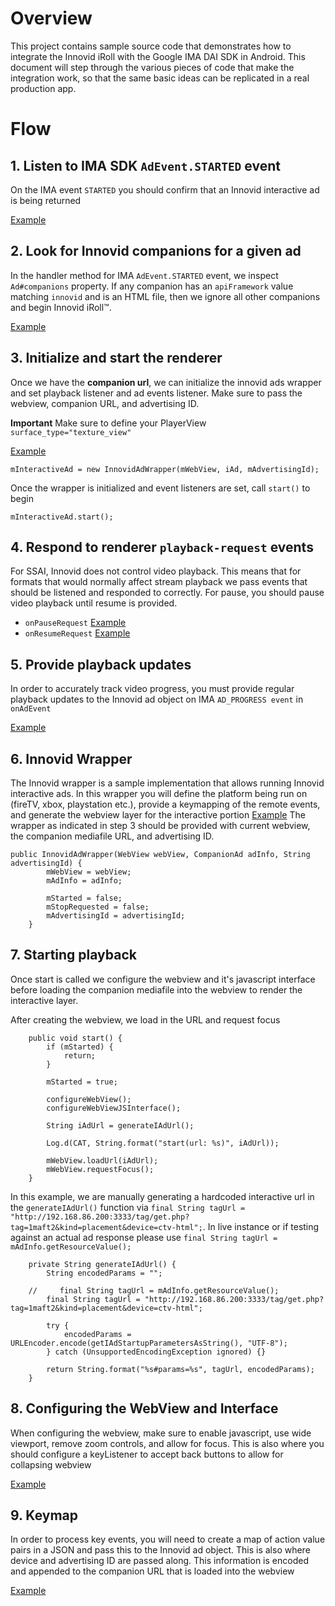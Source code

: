 # Overview

This project contains sample source code that demonstrates how to integrate the Innovid iRoll 
with the Google IMA DAI SDK in Android. This document will step through the various pieces of code 
that make the integration work, so that the same basic ideas can be replicated in a real production app.

# Flow

## 1. Listen to IMA SDK `AdEvent.STARTED` event
On the IMA event `STARTED` you should confirm that an Innovid interactive ad is being returned

[Example][listen_ima_events link]
    
## 2. Look for Innovid companions for a given ad
In the handler method for IMA `AdEvent.STARTED` event, we inspect `Ad#companions` property. 
If any companion has an `apiFramework` value matching `innovid` and is an HTML file, then we ignore all other companions and begin Innovid iRoll™.

[Example][parse_ad_info link]

## 3. Initialize and start the renderer
Once we have the **companion url**, we can initialize the innovid ads wrapper 
and set playback listener and ad events listener. Make sure to pass the webview, companion URL, and advertising ID.

**Important** Make sure to define your PlayerView ```surface_type="texture_view"```

[Example][instantiate_iroll link]

```
mInteractiveAd = new InnovidAdWrapper(mWebView, iAd, mAdvertisingId);
```

Once the wrapper is initialized and event listeners are set, call `start()` to begin
```
mInteractiveAd.start();
```
    

## 4. Respond to renderer `playback-request` events
For SSAI, Innovid does not control video playback. This means that for formats that would normally affect stream playback we pass events that should be listened and responded to correctly. For pause, you should pause video playback until resume is provided.

- `onPauseRequest` [Example][handle_playback_pause_request link]
- `onResumeRequest` [Example][handle_playback_resume_request link]

## 5. Provide playback updates
In order to accurately track video progress, you must provide regular playback updates to the Innovid ad object on IMA `AD_PROGRESS event` in `onAdEvent`

[Example][handle_playback_updates link]

## 6. Innovid Wrapper
The Innovid wrapper is a sample implementation that allows running Innovid interactive ads. In this wrapper you will define the platform being run on (fireTV, xbox, playstation etc.), provide a keymapping of the remote events, and generate the webview layer for the interactive portion
[Example][innovid_wrapper link]
The wrapper as indicated in step 3 should be provided with current webview, the companion mediafile URL, and advertising ID.

```    
public InnovidAdWrapper(WebView webView, CompanionAd adInfo, String advertisingId) {
        mWebView = webView;
        mAdInfo = adInfo;

        mStarted = false;
        mStopRequested = false;
        mAdvertisingId = advertisingId;
    }
```
## 7. Starting playback
Once start is called we configure the webview and it's javascript interface before loading the companion mediafile into the webview to render the interactive layer.

After creating the webview, we load in the URL and request focus

```
    public void start() {
        if (mStarted) {
            return;
        }

        mStarted = true;

        configureWebView();
        configureWebViewJSInterface();

        String iAdUrl = generateIAdUrl();

        Log.d(CAT, String.format("start(url: %s)", iAdUrl));

        mWebView.loadUrl(iAdUrl);
        mWebView.requestFocus();
    }
```

In this example, we are manually generating a hardcoded interactive url in the `generateIAdUrl()` function via `final String tagUrl = "http://192.168.86.200:3333/tag/get.php?tag=1maft2&kind=placement&device=ctv-html";`. In live instance or if testing against an actual ad response please use `final String tagUrl = mAdInfo.getResourceValue();`


```
    private String generateIAdUrl() {
        String encodedParams = "";

    //     final String tagUrl = mAdInfo.getResourceValue();
        final String tagUrl = "http://192.168.86.200:3333/tag/get.php?tag=1maft2&kind=placement&device=ctv-html";

        try {
            encodedParams = URLEncoder.encode(getIAdStartupParametersAsString(), "UTF-8");
        } catch (UnsupportedEncodingException ignored) {}

        return String.format("%s#params=%s", tagUrl, encodedParams);
    }
 ```   

## 8. Configuring the WebView and Interface
When configuring the webview, make sure to enable javascript, use wide viewport, remove zoom controls, and allow for focus. This is also where you should configure a keyListener to accept back buttons to allow for collapsing webview

[Example][configureWebView link]

## 9. Keymap
In order to process key events, you will need to create a map of action value pairs in a JSON and pass this to the Innovid ad object.
This is also where device and advertising ID are passed along. This information is encoded and appended to the companion URL that is loaded into the webview

[Example][keymap link]


    

[listen_ima_events link]: app/src/main/java/com/google/ads/interactivemedia/v3/samples/videoplayerapp/SampleAdsWrapper.java#L289
[parse_ad_info link]: app/src/main/java/com/google/ads/interactivemedia/v3/samples/videoplayerapp/SampleAdsWrapper.java#L441      
[instantiate_iroll link]: app/src/main/java/com/google/ads/interactivemedia/v3/samples/videoplayerapp/SampleAdsWrapper.java#L355
[handle_playback_pause_request link]: app/src/main/java/com/google/ads/interactivemedia/v3/samples/videoplayerapp/SampleAdsWrapper.java#L380
[handle_playback_resume_request link]: app/src/main/java/com/google/ads/interactivemedia/v3/samples/videoplayerapp/SampleAdsWrapper.java#L387
[handle_playback_updates link]: app/src/main/java/com/google/ads/interactivemedia/v3/samples/videoplayerapp/SampleAdsWrapper.java#L419
[innovid_wrapper link]: app/src/main/java/com/google/ads/interactivemedia/v3/samples/videoplayerapp/InnovidAdWrapper.java
[configureWebView link]: app/src/main/java/com/google/ads/interactivemedia/v3/samples/videoplayerapp/InnovidAdWrapper.java#L138
[keymap link]: app/src/main/java/com/google/ads/interactivemedia/v3/samples/videoplayerapp/InnovidAdWrapper.java#L231
